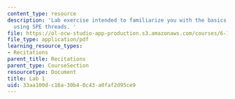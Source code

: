 ```yaml
---
content_type: resource
description: 'Lab exercise intended to familiarize you with the basics of DMA and
  using SPE threads. '
file: https://ol-ocw-studio-app-production.s3.amazonaws.com/courses/6-189-multicore-programming-primer-january-iap-2007/33aa100dc16a30b40c43a0faf2d95ce9_lab1.pdf
file_type: application/pdf
learning_resource_types:
- Recitations
parent_title: Recitations
parent_type: CourseSection
resourcetype: Document
title: Lab 1
uid: 33aa100d-c16a-30b4-0c43-a0faf2d95ce9
---
```

